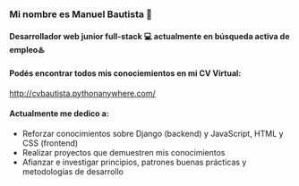 ### Mi nombre es Manuel Bautista 👋
#### Desarrollador web junior full-stack 💻 actualmente en **búsqueda activa** de empleo♨️

#### Podés encontrar todos mis conociemientos en mi CV Virtual:
http://cvbautista.pythonanywhere.com/



#### Actualmente me dedico a:


- Reforzar conocimientos sobre Django (backend) y JavaScript, HTML y CSS (frontend)
- Realizar proyectos que demuestren mis conocimientos
- Afianzar e investigar principios, patrones buenas prácticas y metodologías de desarrollo

